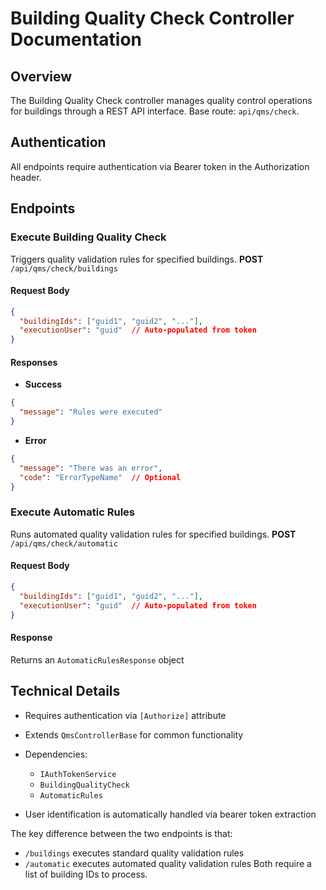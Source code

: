 # Building Quality Check Controller Documentation
## Overview
The Building Quality Check controller manages quality control operations for buildings through a REST API interface. Base route: `api/qms/check`.
## Authentication
All endpoints require authentication via Bearer token in the Authorization header.
## Endpoints
### Execute Building Quality Check
Triggers quality validation rules for specified buildings.
**POST** `/api/qms/check/buildings`
#### Request Body
``` json
{
  "buildingIds": ["guid1", "guid2", "..."],
  "executionUser": "guid"  // Auto-populated from token
}
```
#### Responses
- **Success**
``` json
{
  "message": "Rules were executed"
}
```
- **Error**
``` json
{
  "message": "There was an error",
  "code": "ErrorTypeName"  // Optional
}
```
### Execute Automatic Rules
Runs automated quality validation rules for specified buildings.
**POST** `/api/qms/check/automatic`
#### Request Body
``` json
{
  "buildingIds": ["guid1", "guid2", "..."],
  "executionUser": "guid"  // Auto-populated from token
}
```
#### Response
Returns an `AutomaticRulesResponse` object
## Technical Details
- Requires authentication via `[Authorize]` attribute
- Extends `QmsControllerBase` for common functionality
- Dependencies:
    - `IAuthTokenService`
    - `BuildingQualityCheck`
    - `AutomaticRules`

- User identification is automatically handled via bearer token extraction

The key difference between the two endpoints is that:
- `/buildings` executes standard quality validation rules
- `/automatic` executes automated quality validation rules Both require a list of building IDs to process.
